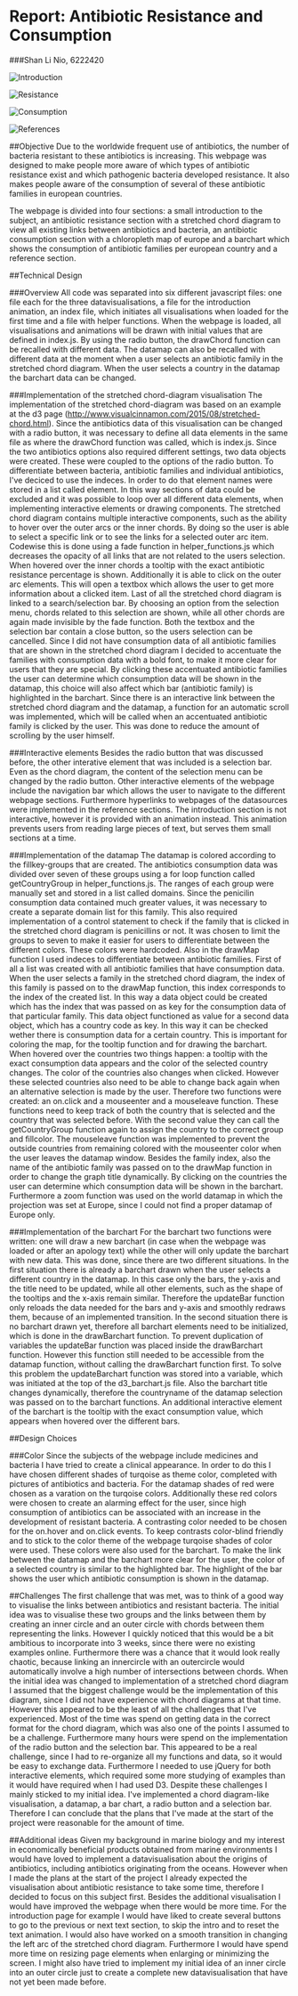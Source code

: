 Report: Antibiotic Resistance and Consumption
==================

###Shan Li Nio, 6222420


![Introduction](https://github.com/SLNio/Final-Project/blob/master/doc/intro_screen.jpg)

![Resistance](https://github.com/SLNio/Final-Project/blob/master/doc/antibiotic_resistance_screen.jpg)

![Consumption](https://github.com/SLNio/Final-Project/blob/master/doc/antibiotic_consumption_screen.jpg)

![References](https://github.com/SLNio/Final-Project/blob/master/doc/reference_screen.jpg)


##Objective
Due to the worldwide frequent use of antibiotics, the number of bacteria resistant to these antibiotics is increasing. This webpage was designed to make people more aware of which types of antibiotic resistance exist and which pathogenic bacteria developed resistance. It also makes people aware of the consumption of several of these antibiotic families in european countries. 

The webpage is divided into four sections: a small introduction to the subject, an antibiotic resistance section with a stretched chord diagram to view all existing links between antibiotics and bacteria, an antibiotic consumption section with a chloropleth map of europe and a barchart which shows the consumption of antibiotic families per european country and a reference section.

##Technical Design


###Overview
All code was separated into six different javascript files: one file each for the three datavisualisations, a file for the introduction animation, an index file, which initiates all visualisations when loaded for the first time and a file with helper functions.
When the webpage is loaded, all visualisations and animations will be drawn with initial values that are defined in index.js. By using the radio button, the drawChord function can be recalled with different data. The datamap can also be recalled with different data at the moment when a user selects an antibiotic family in the stretched chord diagram. When the user selects a country in the datamap the barchart data can be changed. 

###Implementation of the stretched chord-diagram visualisation
The implementation of the stretched chord-diagram was based on an example at the d3 page (http://www.visualcinnamon.com/2015/08/stretched-chord.html). Since the antibiotics data of this visualisation can be changed with a radio button, it was necessary to define all data elements in the same file as where the drawChord function was called, which is index.js. Since the two antibiotics options also required different settings, two data objects were created. These were coupled to the options of the radio button. To differentiate between bacteria, antibiotic families and individual antibiotics, I've deciced to use the indeces. In order to do that element names were stored in a list called element. In this way sections of data could be excluded and it was possible to loop over all different data elements, when implementing interactive elements or drawing components. The stretched chord diagram contains multiple interactive components, such as the ability to hover over the outer arcs or the inner chords. By doing so the user is able to select a specific link or to see the links for a selected outer arc item. Codewise this is done using a fade function in helper_functions.js which decreases the opacity of all links that are not related to the users selection. When hovered over the inner chords a tooltip with the exact antibiotic resistance percentage is shown. Additionally it is able to click on the outer arc elements. This will open a textbox which allows the user to get more information about a clicked item. Last of all the stretched chord diagram is linked to a search/selection bar. By choosing an option from the selection menu, chords related to this selection are shown, while all other chords are again made invisible by the fade function. Both the textbox and the selection bar contain a close button, so the users selection can be cancelled. Since I did not have consumption data of all antibiotic families that are shown in the stretched chord diagram I decided to accentuate the families with consumption data with a bold font, to make it more clear for users that they are special. By clicking these accentuated antibiotic families the user can determine which consumption data will be shown in the datamap, this choice will also affect which bar (antibiotic family) is highlighted in the barchart. Since there is an interactive link between the stretched chord diagram and the datamap, a function for an automatic scroll was implemented, which will be called when an accentuated antibiotic family is clicked by the user. This was done to reduce the amount of scrolling by the user himself.

###Interactive elements
Besides the radio button that was discussed before, the other interative element that was included is a selection bar. Even as the chord diagram, the content of the selection menu can be changed by the radio button. Other interactive elements of the webpage include the navigation bar which allows the user to navigate to the different webpage sections. Furthermore hyperlinks to webpages of the datasources were implemented in the reference sections. The introduction section is not interactive, however it is provided with an animation instead. This animation prevents users from reading large pieces of text, but serves them small sections at a time.  

###Implementation of the datamap
The datamap is colored according to the fillkey-groups that are created. The antibiotics consumption data was divided over seven of these groups using a for loop function called getCountryGroup in helper_functions.js. The ranges of each group were manually set and stored in a list called domains. Since the penicilin consumption data contained much greater values, it was necessary to create a separate domain list for this family. This also required implementation of a control statement to check if the family that is clicked in the stretched chord diagram is penicillins or not. It was chosen to limit the groups to seven to make it easier for users to differentiate between the different colors. These colors were hardcoded. Also in the drawMap function I used indeces to differentiate between antibiotic families. First of all a list was created with all antibiotic families that have consumption data. When the user selects a family in the stretched chord diagram, the index of this family is passed on to the drawMap function, this index corresponds to the index of the created list. In this way a data object could be created which has the index that was passed on as key for the consumption data of that particular family. This data object functioned as value for a second data object, which has a country code as key. In this way it can be checked wether there is consumption data for a certain country. This is important for coloring the map, for the tooltip function and for drawing the barchart. When hovered over the countries two things happen: a tooltip with the exact consumption data appears and the color of the selected country changes. The color of the countries also changes when clicked. However these selected countries also need to be able to change back again when an alternative selection is made by the user. Therefore two functions were created: an on.click and a mouseenter and a mouseleave function. These functions need to keep track of both the country that is selected and the country that was selected before. With the second value they can call the getCountryGroup function again to assign the country to the correct group and fillcolor. The mouseleave function was implemented to prevent the outside countries from remaining colored with the mouseenter color when the user leaves the datamap window. Besides the family index, also the name of the antibiotic family was passed on to the drawMap function in order to change the graph title dynamically. By clicking on the countries the user can determine which consumption data will be shown in the barchart. Furthermore a zoom function was used on the world datamap in which the projection was set at Europe, since I could not find a proper datamap of Europe only.

###Implementation of the barchart
For the barchart two functions were written: one will draw a new barchart (in case when the webpage was loaded or after an apology text) while the other will only update the barchart with new data. This was done, since there are two different situations. In the first situation there is already a barchart drawn when the user selects a different country in the datamap. In this case only the bars, the y-axis  and the title need to be updated, while all other elements, such as the shape of the tooltips and the x-axis remain similar. Therefore the updateBar function only reloads the data needed for the bars and y-axis and smoothly redraws them, because of an implemented transition. In the second situation there is no barchart drawn yet, therefore all barchart elements need to be initialized, which is done in the drawBarchart function. To prevent duplication of variables the updateBar function was placed inside the drawBarchart function. However this function still needed to be accessible from the datamap function, without calling the drawBarchart function first. To solve this problem the updateBarchart function was stored into a variable, which was initiated at the top of the d3_barchart.js file. Also the barchart title changes dynamically, therefore the countryname of the datamap selection was passed on to the barchart functions. An additional interactive element of the barchart is the tooltip with the exact consumption value, which appears when hovered over the different bars. 


##Design Choices


###Color
Since the subjects of the webpage include medicines and bacteria I have tried to create a clinical appearance. In order to do this I have chosen different shades of turqoise as theme color, completed with pictures of antibiotics and bacteria. For the datamap shades of red were chosen as a varation on the turqoise colors. Additionally these red colors were chosen to create an alarming effect for the user, since high consumption of antibiotics can be associated with an increase in the development of resistant bacteria. A contrasting color needed to be chosen for the on.hover and on.click events. To keep contrasts color-blind friendly and to stick to the color theme of the webpage turqoise shades of color were used. These colors were also used for the barchart. To make the link between the datamap and the barchart more clear for the user, the color of a selected country is similar to the highlighted bar. The highlight of the bar shows the user which antibiotic consumption is shown in the datamap.


##Challenges
The first challenge that was met, was to think of a good way to visualise the links between antibiotics and resistant bacteria. The initial idea was to visualise these two groups and the links between them by creating an inner circle and an outer circle with chords between them representing the links. However I quickly noticed that this would be a bit ambitious to incorporate into 3 weeks, since there were no existing examples online. Furthermore there was a chance that it would look really chaotic, because linking an innercircle with an outercircle would automatically involve a high number of intersections between chords. When the initial idea was changed to implementation of a stretched chord diagram I assumed that the biggest challenge would be the implementation of this diagram, since I did not have experience with chord diagrams at that time. However this appeared to be the least of all the challenges that I've experienced. Most of the time was spend on getting data in the correct format for the chord diagram, which was also one of the points I assumed to be a challenge. Furthermore many hours were spend on the implementation of the radio button and the selection bar. This appeared to be a real challenge, since I had to re-organize all my functions and data, so it would be easy to exchange data. Furthermore I needed to use jQuery for both interactive elements, which required some more studying of examples than it would have required when I had used D3. Despite these challenges I mainly sticked to my initial idea. I've implemented a chord diagram-like visualisation, a datamap, a bar chart, a radio button and a selection bar. Therefore I can conclude that the plans that I've made at the start of the project were reasonable for the amount of time. 


##Additional ideas
Given my background in marine biology and my interest in economically beneficial products obtained from marine environments I would have loved to implement a datavisualisation about the origins of antibiotics, including antibiotics originating from the oceans. However when I made the plans at the start of the project I already expected the visualisation about antibiotic resistance to take some time, therefore I decided to focus on this subject first. Besides the additional visualisation I would have improved the webpage when there would be more time. For the introduction page for example I would have liked to create several buttons to go to the previous or next text section, to skip the intro and to reset the text animation. I would also have worked on a smooth transition in changing the left arc of the stretched chord diagram. Furthermore I would have spend more time on resizing page elements when enlarging or minimizing the screen. I might also have tried to implement my initial idea of an inner circle into an outer circle just to create a complete new datavisualisation that have not yet been made before. 
